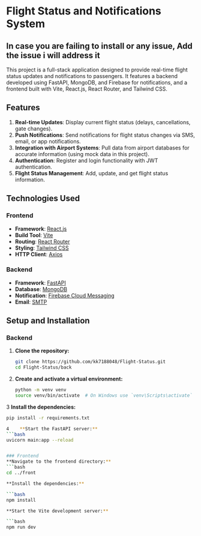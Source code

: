 # Flight Status and Notifications System

## In case you are failing to install or any issue, Add the issue i will address it

This project is a full-stack application designed to provide real-time flight status updates and notifications to passengers. It features a backend developed using FastAPI, MongoDB, and Firebase for notifications, and a frontend built with Vite, React.js, React Router, and Tailwind CSS.

## Features

1. **Real-time Updates**: Display current flight status (delays, cancellations, gate changes).
2. **Push Notifications**: Send notifications for flight status changes via SMS, email, or app notifications.
3. **Integration with Airport Systems**: Pull data from airport databases for accurate information (using mock data in this project).
4. **Authentication**: Register and login functionality with JWT authentication.
5. **Flight Status Management**: Add, update, and get flight status information.

## Technologies Used

### Frontend

- **Framework**: [React.js](https://reactjs.org/)
- **Build Tool**: [Vite](https://vitejs.dev/)
- **Routing**: [React Router](https://reactrouter.com/)
- **Styling**: [Tailwind CSS](https://tailwindcss.com/)
- **HTTP Client**: [Axios](https://axios-http.com/)

### Backend

- **Framework**: [FastAPI](https://fastapi.tiangolo.com/)
- **Database**: [MongoDB](https://www.mongodb.com/)
- **Notification**: [Firebase Cloud Messaging](https://firebase.google.com/docs/cloud-messaging)
- **Email**: [SMTP](https://en.wikipedia.org/wiki/Simple_Mail_Transfer_Protocol)

## Setup and Installation

### Backend

1. **Clone the repository:**

   ```bash
   git clone https://github.com/kk7188048/Flight-Status.git
   cd Flight-Status/back

2. **Create and activate a virtual environment:**

   ```bash
   python -m venv venv
   source venv/bin/activate  # On Windows use `venv\Scripts\activate`
   
3   **Install the dependencies:**

   ```bash
   pip install -r requirements.txt

4    **Start the FastAPI server:**
   ```bash
   uvicorn main:app --reload


### Frontend
**Navigate to the frontend directory:**
```bash
cd ../front

**Install the dependencies:**

```bash
npm install

**Start the Vite development server:**

```bash
npm run dev